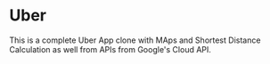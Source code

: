 # Uber
This is a complete Uber App clone with MAps and Shortest Distance Calculation as well from APIs from Google's Cloud API. 
